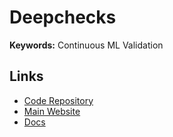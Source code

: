 # Deepchecks

**Keywords:** Continuous ML Validation

## Links

- [Code Repository](https://github.com/deepchecks/deepchecks)
- [Main Website](https://deepchecks.com)
- [Docs](https://docs.deepchecks.com)
